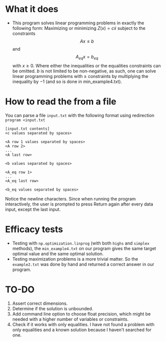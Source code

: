 # What it does
- This program solves linear programming problems in exactly the following form:
Maximizing or minimizing $Z(x) = c\dot x$ subject to the constraints $$Ax \leq b$$ and $$A_{eq} x = b_{eq}$$ with $x \geq 0$.
Where either the inequalities or the equalities constraints can be omitted. $b$ is not limited to be non-negative, as such, one can solve
linear programming problems with $\geq$ constraints by multiplying the inequality by $-1$ (and so is done in min_example4.txt).

# How to read the from a file
You can parse a file `input.txt` with the following format using redirection `program <input.txt`
```
[input.txt contents]
<c values separated by spaces>

<A row 1 values separated by spaces>
<A row 2>
...
<A last row>

<b values separated by spaces>

<A_eq row 1>
...
<A_eq last row>

<b_eq values separated by spaces>
```
Notice the newline characters. Since when running the program interactively, the user is prompted to press Return again after every data input, except the last input.

# Efficacy tests
- Testing with `np.optimization.linprog` (with both `highs` and `simplex` methods), the `min_example4.txt` on our program gives the same target optimal value and the same optimal solution.
- Testing maximization problems is a more trivial matter. So the `example2.txt` was done by hand and returned a correct answer in our program.

# TO-DO
1. Assert correct dimensions.
2. Determine if the solution is unbounded.
3. Add command line option to choose float precision, which might be needed with a higher number of variables or constraints.
4. Check if it works with only equalities. I have not found a problem with only equalities and a known solution because I haven't searched for one.
